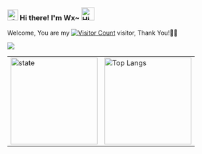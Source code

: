 

<h3>
  <img src="https://media.giphy.com/media/hvRJCLFzcasrR4ia7z/giphy.gif" width="25" alt="手势">
  Hi there! I'm Wx~
  <img src="https://emojis.slackmojis.com/emojis/images/1588866973/8934/hellokittydance.gif?1588866973" alt="Hi" width="30" />
    <!--![](https://count.getloli.com/get/@:w-x-x-w?theme=rule34)-->
</h3>


  Welcome, You are my [![Visitor Count](https://profile-counter.glitch.me/w-x-x-w/count.svg)]() visitor, Thank You!🎉🎉

![](https://user-images.githubusercontent.com/5679180/79618120-0daffb80-80be-11ea-819e-d2b0fa904d07.gif)

<table border="0">
<tr>
<td valign="top">
<a href="https://github.com/w-x-x-w">
  <img align="center" src="https://github-readme-stats.vercel.app/api?username=w-x-x-w&show_icons=true&theme=radical" alt="state" height="200"/>
</a>
</td>
<td valign="top">
    <a href="https://github.com/w-x-x-w">
 <img align="center" src="https://github-readme-stats.vercel.app/api/top-langs/?username=w-x-x-w&layout=compact&show_icons=truee&include_all_commits=true&theme=onedark&card_width=230" alt="Top Langs" height="200"/> 
    </a>
</td>
</tr>
</table>
